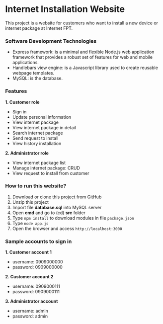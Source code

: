 # Internet Installation Website
This project is a website for customers who want to install a new device or internet package at Internet FPT.

### Software Development Technologies
- Express framework: is a minimal and flexible Node.js web application framework that provides a robust set of features for web and mobile applications.
- Handlebars view engine: is a Javascript library used to create reusable webpage templates.
- MySQL: is the database.

### Features
**1. Customer role**
- Sign in
- Update personal information
- View internet package
- View internet package in detail
- Search internet package
- Send request to install
- View history installation
  
**2. Administrator role**
- View internet package list
- Manage internet package: CRUD
- View request to install from customer

### How to run this website?
1. Download or clone this project from GitHub
2. Unzip this project
3. Import file **database.sql** into MySQL server
4. Open **cmd** and go to (cd) **src** folder 
5. Type `npm install` to download modules in file `package.json`
6. Type `node app.js`
7. Open the browser and access `http://localhost:3000`

### Sample accounts to sign in
**1. Customer account 1**
- username: 0909000000
- password: 0909000000

**2. Customer account 2**
- username: 0909000111
- password: 0909000111
  
**3. Administrator account**
- username: admin
- password: admin
